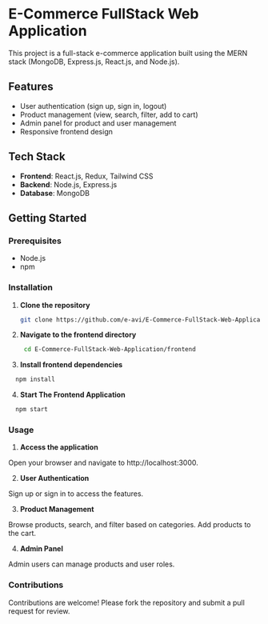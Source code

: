 # E-Commerce FullStack Web Application

This project is a full-stack e-commerce application built using the MERN stack (MongoDB, Express.js, React.js, and Node.js).

## Features

- User authentication (sign up, sign in, logout)
- Product management (view, search, filter, add to cart)
- Admin panel for product and user management
- Responsive frontend design

## Tech Stack

- **Frontend**: React.js, Redux, Tailwind CSS
- **Backend**: Node.js, Express.js
- **Database**: MongoDB

## Getting Started

### Prerequisites

- Node.js
- npm

### Installation

1. **Clone the repository**

   ```bash
   git clone https://github.com/e-avi/E-Commerce-FullStack-Web-Application.git
   
2. **Navigate to the frontend directory**

   ```bash
    cd E-Commerce-FullStack-Web-Application/frontend

3. **Install frontend dependencies**

  ```bash
    npm install
   ```

4. **Start The Frontend Application**

  ```bash
    npm start
   ```

### Usage

1. **Access the application**

  Open your browser and navigate to http://localhost:3000.

2. **User Authentication**

  Sign up or sign in to access the features.
  
3. **Product Management**

  Browse products, search, and filter based on categories.
  Add products to the cart.

4. **Admin Panel**

  Admin users can manage products and user roles.

### Contributions

Contributions are welcome! Please fork the repository and submit a pull request for review.
